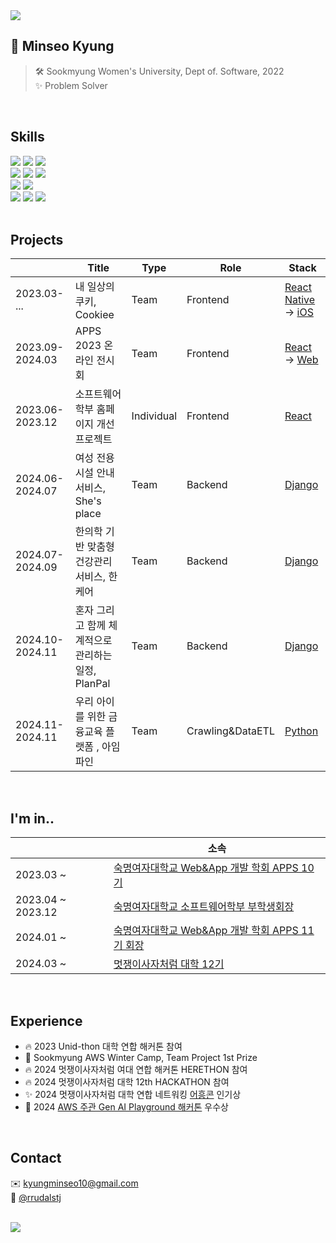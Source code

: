 <img src="https://capsule-render.vercel.app/api?type=waving&height=300&color=0:000046,100:1CB5E0&text=Hi,%20I'm%20Minseo!☁️&fontSize=50&&fontColor=FFFFFF" />

## 👀 Minseo Kyung
> 🛠️ Sookmyung Women's University, Dept of. Software, 2022 <br/>
> ✨ Problem Solver

<br/>

## Skills
<div>
  <img src="https://img.shields.io/badge/-HTML-E34F26?style=flat-square&logo=HTML5&logoColor=white"/>
  <img src="https://img.shields.io/badge/-CSS-1572B6?style=flat-square&logo=CSS3&logoColor=white"/>
  <img src="https://img.shields.io/badge/-JavaScript-F7DF1E?style=flat-square&logo=JavaScript&logoColor=white"/>
</div>
<div>
  <img src="https://shields.io/badge/React-black?logo=React&style=flat-square" />
  <img src="https://shields.io/badge/ReactNative-black?logo=React&style=flat-square" />
 <img src="https://img.shields.io/badge/Swift-F05138?style=flat-square&logo=Swift&logoColor=white"/>
</div>
<div>
  <img src="https://img.shields.io/badge/-django-092E20?style=flat-square&logo=Django" />
  <img src="https://img.shields.io/badge/-Spring-6DB33F?style=flat-square&logo=Spring&logoColor=white" />
<div>
  <img src="https://img.shields.io/badge/-Python-3776AB?style=flat-square&logo=Python&logoColor=white"/>
  <img src="https://img.shields.io/badge/-Figma-F24E1E?style=flat-square&logo=Figma&logoColor=white" />
  <img src="https://img.shields.io/badge/-notion-000000?style=flat-square&logo=notion" />
</div>

<br/>

## Projects
|           | Title                            |Type| Role     |Stack|
|----------------|----------------------------------|-------|----------|--------|
| 2023.03- ...| 내 일상의 쿠키, Cookiee          |Team| Frontend |[React Native](https://github.com/SMWU-Cookiee/Cookiee-Client-ReactNative) -> [iOS](https://github.com/SMWU-Cookiee/Cookiee-Client-iOS)|
| 2023.09-2024.03| APPS 2023 온라인 전시회          |Team| Frontend |[React](https://github.com/APPS-sookmyung/2023-APPS-Exhibition-Webpage) -> [Web](https://2023-apps-exhibition-webpage.vercel.app/)|
| 2023.06-2023.12| 소프트웨어학부 홈페이지 개선 프로젝트 |Individual| Frontend |[React](https://github.com/APPS-sookmyung/2023-SMSW-Web-Project-client)|
| 2024.06-2024.07| 여성 전용 시설 안내 서비스, She's place |Team| Backend |[Django](https://github.com/2024-HERETHON/2024-Herethon-13)|
| 2024.07-2024.09| 한의학 기반 맞춤형 건강관리 서비스, 한케어 |Team| Backend |[Django](https://github.com/Likelion-at-SMWU-12th/Hanappun-Server)|
| 2024.10-2024.11| 혼자 그리고 함께 체계적으로 관리하는 일정, PlanPal |Team| Backend |[Django](https://github.com/2024-4LINETHON-PlanPal/2024-4LINETHON-PlanPal-Server)|
| 2024.11-2024.11| 우리 아이를 위한 금융교육 플랫폼 , 아임파인 |Team| Crawling&DataETL |[Python](https://github.com/LikeLion-mini-project-IMFINE)|


<br/>

## I'm in..

|           | 소속                                     |
|-----------|------------------------------------------|
| 2023.03 ~ | [숙명여자대학교 Web&App 개발 학회 APPS 10기](https://github.com/APPS-sookmyung)                                |
| 2023.04 ~ 2023.12 | [숙명여자대학교 소프트웨어학부 부학생회장](https://eng.sookmyung.ac.kr/eng/5626/subview.do) |
| 2024.01 ~ | [숙명여자대학교 Web&App 개발 학회 APPS 11기 회장](https://github.com/APPS-sookmyung) |
| 2024.03 ~ | [멋쟁이사자처럼 대학 12기](https://github.com/Likelion-at-SMWU-12th) |

<br/>

## Experience
- 🔥 2023 Unid-thon 대학 연합 해커톤 참여
- 🏅 Sookmyung AWS Winter Camp, Team Project 1st Prize
- 🔥 2024 멋쟁이사자처럼 여대 연합 해커톤 HERETHON 참여
- 🔥 2024 멋쟁이사자처럼 대학 12th HACKATHON 참여
- ✨ 2024 멋쟁이사자처럼 대학 연합 네트워킹 [어흥콘](https://ryuseunghan.notion.site/2024-d3216bd249b8427caca1e38913c9238c) 인기상
- 🥉 2024 [AWS 주관 Gen AI Playground 해커톤](https://www.canva.com/design/DAGSiC2_DbA/F4OgAj6ZqPHwYJipNbVlNA/view?utm_content=DAGSiC2_DbA&utm_campaign=designshare&utm_medium=link&utm_source=editor) 우수상


<br/>

## Contact
✉️ kyungminseo10@gmail.com
<br/>
🔮 [@rrudalstj](https://www.instagram.com/rrudalstj/)

<br/>

 
<a href="https://github.com/anuraghazra/github-readme-stats">
  <img src="https://github-readme-stats.vercel.app/api?username=mxinseo&show_icons=true&count_private=true&theme=graywhite" />
</a>
